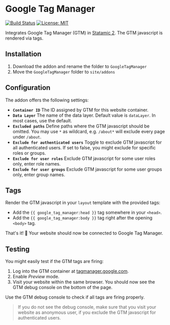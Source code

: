 # Google Tag Manager

[![Build Status](https://travis-ci.org/wanze/statamic-google-tag-manager.svg?branch=master)](https://travis-ci.org/wanze/statamic-google-tag-manager)
[![License: MIT](https://img.shields.io/badge/License-MIT-yellow.svg)](https://opensource.org/licenses/MIT)

Integrates Google Tag Manager (GTM) in [Statamic 2](https://statamic.com). The GTM javascript is rendered via tags.

## Installation

1. Download the addon and rename the folder to `GoogleTagManager` 
2. Move the `GoogleTagManager` folder to `site/addons`

## Configuration

The addon offers the following settings:

* **`Container ID`** The ID assigned by GTM for this website container.
* **`Data Layer`** The name of the data layer. Default value is `dataLayer`. In most cases, use the default.
* **`Excluded paths`** Define paths where the GTM javascript should be omitted. You may use `*` as wildcard, 
e.g. `/about*` will exclude every page under `/about`.
* **`Exclude for authenticated users`** Toggle to exclude GTM javascript for all authenticated users. If set to false,
you might exclude for specific roles or groups.
* **`Exclude for user roles`** Exclude GTM javascript for some user roles only, enter role names.
* **`Exclude for user groups`** Exclude GTM javascript for some user groups only, enter group names.

## Tags

Render the GTM javascript in your `layout` template with the provided tags: 

* Add the `{{ google_tag_manager:head }}` tag somewhere in your `<head>`.
* Add the `{{ google_tag_manager:body }}` tag right after the opening `<body>` tag.

That's it! 🎉 Your website should now be connected to Google Tag Manager.

## Testing

You might easily test if the GTM tags are firing:

1. Log into the GTM container at [tagmanager.google.com](https://tagmanager.google.com).
2. Enable _Preview_ mode.
3. Visit your website within the same browser. You should now see the GTM debug console on the bottom of the page.

Use the GTM debug console to check if all tags are firing properly.

> If you do not see the debug console, make sure that you visit your website as anonymous user, if you exclude the
GTM javascript for authenticated users.
